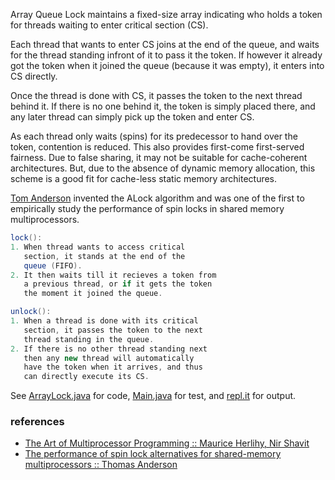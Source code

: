 Array Queue Lock maintains a fixed-size array
indicating who holds a token for threads waiting
to enter critical section (CS).

Each thread that wants to enter CS joins at the
end of the queue, and waits for the thread
standing infront of it to pass it the token.
If however it already got the token when it
joined the queue (because it was empty), it
enters into CS directly.

Once the thread is done with CS, it passes the
token to the next thread behind it. If there is
no one behind it, the token is simply placed
there, and any later thread can simply pick up
the token and enter CS.

As each thread only waits (spins) for its
predecessor to hand over the token, contention
is reduced. This also provides first-come
first-served fairness. Due to false sharing, it
may not be suitable for cache-coherent
architectures. But, due to the absence of
dynamic memory allocation, this scheme is a
good fit for cache-less static memory
architectures.

[Tom Anderson] invented the ALock algorithm and was
one of the first to empirically study the 
performance of spin locks in shared memory
multiprocessors.

[Tom Anderson]: https://scholar.google.com/citations?user=MYqlcPgAAAAJ&hl=en

```java
lock():
1. When thread wants to access critical
   section, it stands at the end of the
   queue (FIFO).
2. It then waits till it recieves a token from
   a previous thread, or if it gets the token
   the moment it joined the queue.
```

```java
unlock():
1. When a thread is done with its critical
   section, it passes the token to the next
   thread standing in the queue.
2. If there is no other thread standing next
   then any new thread will automatically
   have the token when it arrives, and thus
   can directly execute its CS.
```

See [ArrayLock.java] for code, [Main.java] for test, and [repl.it] for output.

[ArrayLock.java]: https://repl.it/@wolfram77/array-lock#ArrayLock.java
[Main.java]: https://repl.it/@wolfram77/array-lock#Main.java
[repl.it]: https://array-lock.wolfram77.repl.run


### references

- [The Art of Multiprocessor Programming :: Maurice Herlihy, Nir Shavit](https://dl.acm.org/doi/book/10.5555/2385452)
- [The performance of spin lock alternatives for shared-memory multiprocessors :: Thomas Anderson](https://ieeexplore.ieee.org/document/80120)
